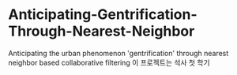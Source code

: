 # Anticipating-Gentrification-Through-Nearest-Neighbor
Anticipating the urban phenomenon 'gentrification' through nearest neighbor based collaborative filtering
이 프로젝트는 석사 첫 학기  
